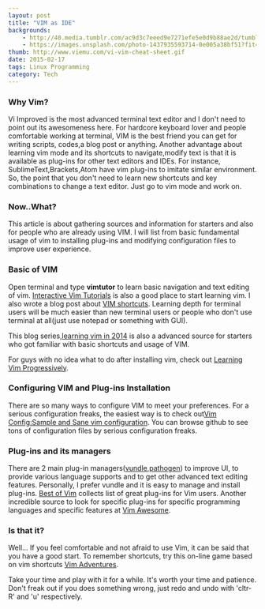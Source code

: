 ```yaml
---
layout: post
title: "VIM as IDE"
backgrounds:
    - http://40.media.tumblr.com/ac9d3c7eeed9e7271efe5e0d9b88ae2d/tumblr_nqx8chHbKD1tubinno1_1280.jpg
    - https://images.unsplash.com/photo-1437935593714-0e005a38bf51?fit=crop&fm=jpg
thumb: http://www.viemu.com/vi-vim-cheat-sheet.gif
date: 2015-02-17
tags: Linux Programming 
category: Tech
---
```


### Why Vim?
Vi Improved is the most advanced terminal text editor and I don't need to point out its awesomeness here. For hardcore keyboard lover and people comfortable working at terminal, VIM is the best friend you can get for writing scripts, codes,a blog post or anything. 
Another advantage about learning vim mode and its shortcuts to navigate,modify text is that it is available as plug-ins for other text editors and IDEs. For instance, SublimeText,Brackets,Atom have vim plug-ins to imitate similar environment. So, the point that you don't need to learn new shortcuts and key combinations to change a text editor. Just go to vim mode and work on.

### Now..What?
This article is about gathering sources and information for starters and also for people who are already using VIM. I will list from basic fundamental usage of vim to installing plug-ins and modifying configuration files to improve user experience.

### Basic of VIM
Open terminal and type **vimtutor** to learn basic navigation and text editing of vim. <a href="http://www.openvim.com/tutorial.html" target="_blank">Interactive Vim Tutorials</a> is also a good place to start learning vim. I also wrote a blog post about <a href="http://aungthurhahein.github.io/2014/11/07/All-shortcuts-for-vim/">VIM shortcuts</a>. Learning depth for terminal users will be much easier than new terminal users or people who don't use terminal at all(just use notepad or something with GUI). 

This blog series,<a href="http://benmccormick.org/learning-vim-in-2014/" >learning vim in 2014</a> is also a advanced source for starters who got familiar with basic shortcuts and usage of VIM. 

For guys with no idea what to do after installing vim, check out <a href="http://yannesposito.com/Scratch/en/blog/Learn-Vim-Progressively/">Learning Vim Progressively</a>.

### Configuring VIM and Plug-ins Installation
There are so many ways to configure VIM to meet your preferences. For a serious configuration freaks, the easiest way is to check out<a href="http://vimconfig.com/" target="_blank">Vim Config:Sample and Sane vim configuration</a>. You can browse github to see tons of configuration files by serious configuration freaks.

### Plug-ins and its managers
There are 2 main plug-in managers(<a href="https://github.com/gmarik/vundle" target="_blank" >vundle</a>,<a href="http://www.vim.org/scripts/script.php?script_id=2332" target="_blank">pathogen</a>) to improve UI, to provide various language supports and to get other advanced text editing features. Personally, I prefer vundle and it is easy to manage and install plug-ins. <a href="http://www.bestofvim.com/">Best of Vim</a> collects list of great plug-ins for Vim users. Another incredible source to look for specific plug-ins for specific programming languages and specific features at <a href="http://vimawesome.com/" target="_blank">Vim Awesome</a>.

### Is that it?
Well... If you feel comfortable and not afraid to use Vim, it can be said that you have a good start. To remember shortcuts, try this on-line game based on vim shortcuts <a href="http://vim-adventures.com/">Vim Adventures</a>. 

Take your time and play with it for a while. It's worth your time and patience. Don't freak out if you does something wrong, just redo and undo with 'cltr-R' and 'u' respectively.

